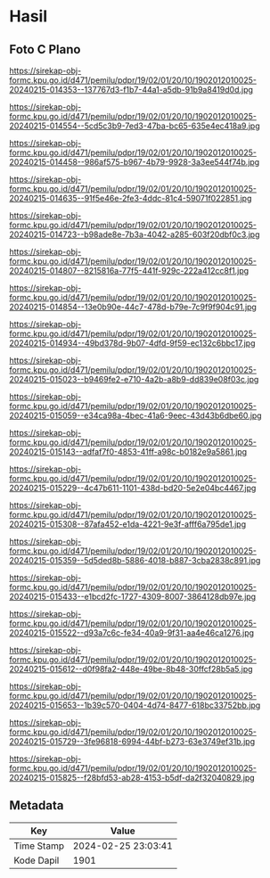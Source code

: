# Hasil

## Foto C Plano

https://sirekap-obj-formc.kpu.go.id/d471/pemilu/pdpr/19/02/01/20/10/1902012010025-20240215-014353--137767d3-f1b7-44a1-a5db-91b9a8419d0d.jpg

https://sirekap-obj-formc.kpu.go.id/d471/pemilu/pdpr/19/02/01/20/10/1902012010025-20240215-014554--5cd5c3b9-7ed3-47ba-bc65-635e4ec418a9.jpg

https://sirekap-obj-formc.kpu.go.id/d471/pemilu/pdpr/19/02/01/20/10/1902012010025-20240215-014458--986af575-b967-4b79-9928-3a3ee544f74b.jpg

https://sirekap-obj-formc.kpu.go.id/d471/pemilu/pdpr/19/02/01/20/10/1902012010025-20240215-014635--91f5e46e-2fe3-4ddc-81c4-59071f022851.jpg

https://sirekap-obj-formc.kpu.go.id/d471/pemilu/pdpr/19/02/01/20/10/1902012010025-20240215-014723--b98ade8e-7b3a-4042-a285-603f20dbf0c3.jpg

https://sirekap-obj-formc.kpu.go.id/d471/pemilu/pdpr/19/02/01/20/10/1902012010025-20240215-014807--8215816a-77f5-441f-929c-222a412cc8f1.jpg

https://sirekap-obj-formc.kpu.go.id/d471/pemilu/pdpr/19/02/01/20/10/1902012010025-20240215-014854--13e0b90e-44c7-478d-b79e-7c9f9f904c91.jpg

https://sirekap-obj-formc.kpu.go.id/d471/pemilu/pdpr/19/02/01/20/10/1902012010025-20240215-014934--49bd378d-9b07-4dfd-9f59-ec132c6bbc17.jpg

https://sirekap-obj-formc.kpu.go.id/d471/pemilu/pdpr/19/02/01/20/10/1902012010025-20240215-015023--b9469fe2-e710-4a2b-a8b9-dd839e08f03c.jpg

https://sirekap-obj-formc.kpu.go.id/d471/pemilu/pdpr/19/02/01/20/10/1902012010025-20240215-015059--e34ca98a-4bec-41a6-9eec-43d43b6dbe60.jpg

https://sirekap-obj-formc.kpu.go.id/d471/pemilu/pdpr/19/02/01/20/10/1902012010025-20240215-015143--adfaf7f0-4853-41ff-a98c-b0182e9a5861.jpg

https://sirekap-obj-formc.kpu.go.id/d471/pemilu/pdpr/19/02/01/20/10/1902012010025-20240215-015229--4c47b611-1101-438d-bd20-5e2e04bc4467.jpg

https://sirekap-obj-formc.kpu.go.id/d471/pemilu/pdpr/19/02/01/20/10/1902012010025-20240215-015308--87afa452-e1da-4221-9e3f-afff6a795de1.jpg

https://sirekap-obj-formc.kpu.go.id/d471/pemilu/pdpr/19/02/01/20/10/1902012010025-20240215-015359--5d5ded8b-5886-4018-b887-3cba2838c891.jpg

https://sirekap-obj-formc.kpu.go.id/d471/pemilu/pdpr/19/02/01/20/10/1902012010025-20240215-015433--e1bcd2fc-1727-4309-8007-3864128db97e.jpg

https://sirekap-obj-formc.kpu.go.id/d471/pemilu/pdpr/19/02/01/20/10/1902012010025-20240215-015522--d93a7c6c-fe34-40a9-9f31-aa4e46ca1276.jpg

https://sirekap-obj-formc.kpu.go.id/d471/pemilu/pdpr/19/02/01/20/10/1902012010025-20240215-015612--d0f98fa2-448e-49be-8b48-30ffcf28b5a5.jpg

https://sirekap-obj-formc.kpu.go.id/d471/pemilu/pdpr/19/02/01/20/10/1902012010025-20240215-015653--1b39c570-0404-4d74-8477-618bc33752bb.jpg

https://sirekap-obj-formc.kpu.go.id/d471/pemilu/pdpr/19/02/01/20/10/1902012010025-20240215-015729--3fe96818-6994-44bf-b273-63e3749ef31b.jpg

https://sirekap-obj-formc.kpu.go.id/d471/pemilu/pdpr/19/02/01/20/10/1902012010025-20240215-015825--f28bfd53-ab28-4153-b5df-da2f32040829.jpg


## Metadata

| Key        | Value               |
| ---------- | ------------------- |
| Time Stamp | 2024-02-25 23:03:41 |
| Kode Dapil | 1901                |



